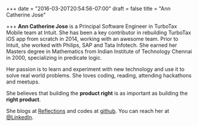 +++
date = "2016-03-20T20:54:56-07:00"
draft = false
title = "Ann Catherine Jose"

+++
**Ann Catherine Jose** is a Principal Software Engineer in TurboTax Mobile team at Intuit. She has been a key contributor in rebuilding TurboTax iOS app from scratch in 2014, working with an awesome team. Prior to Intuit, she worked with Philips, SAP and Tata Infotech. She earned her Masters degree in Mathematics from Indian Institute of Technology Chennai in 2000, specializing in predicate logic.

Her passion is to learn and experiment with new technology and use it to solve real world problems. She loves coding, reading, attending hackathons and meetups. 

She believes that building the **product right** is as important as building the **right product**. 

She blogs at [Reflections](http://ann.chiramattel.com/) and codes at [github](https://github.com/annjose). You can reach her at [@LinkedIn](https://www.linkedin.com/in/annjose).